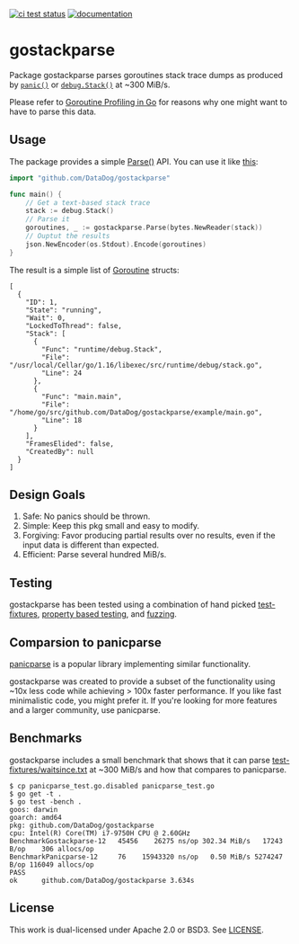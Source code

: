 [![ci test status](https://img.shields.io/github/workflow/status/DataDog/gostackparse/Go?label=tests)](https://github.com/DataDog/gostackparse/actions/workflows/go.yml?query=branch%3Amain)
[![documentation](http://img.shields.io/badge/godoc-reference-blue.svg)](https://pkg.go.dev/github.com/DataDog/gostackparse)

# gostackparse

Package gostackparse parses goroutines stack trace dumps as produced by [`panic()`](https://golang.org/pkg/builtin/#panic) or [`debug.Stack()`](https://golang.org/pkg/runtime/debug/#Stack) at ~300 MiB/s.

Please refer to [Goroutine Profiling in Go](https://github.com/DataDog/go-profiler-notes/blob/main/goroutine.md#feature-matrix) for reasons why one might want to have to parse this data.

## Usage

The package provides a simple [Parse()](https://pkg.go.dev/github.com/DataDog/gostackparse#Parse) API. You can use it like [this](./example):

```go
import "github.com/DataDog/gostackparse"

func main() {
	// Get a text-based stack trace
	stack := debug.Stack()
	// Parse it
	goroutines, _ := gostackparse.Parse(bytes.NewReader(stack))
	// Ouptut the results
	json.NewEncoder(os.Stdout).Encode(goroutines)
}
```

The result is a simple list of [Goroutine](https://pkg.go.dev/github.com/DataDog/gostackparse#Goroutine) structs:

```
[
  {
    "ID": 1,
    "State": "running",
    "Wait": 0,
    "LockedToThread": false,
    "Stack": [
      {
        "Func": "runtime/debug.Stack",
        "File": "/usr/local/Cellar/go/1.16/libexec/src/runtime/debug/stack.go",
        "Line": 24
      },
      {
        "Func": "main.main",
        "File": "/home/go/src/github.com/DataDog/gostackparse/example/main.go",
        "Line": 18
      }
    ],
    "FramesElided": false,
    "CreatedBy": null
  }
]
```

## Design Goals

1. Safe: No panics should be thrown.
2. Simple: Keep this pkg small and easy to modify.
3. Forgiving: Favor producing partial results over no results, even if the input data is different than expected.
4. Efficient: Parse several hundred MiB/s.

## Testing

gostackparse has been tested using a combination of hand picked [test-fixtures](./test-fixtures), [property based testing](https://github.com/DataDog/gostackparse/search?q=TestParse_PropertyBased), and [fuzzing](https://github.com/DataDog/gostackparse/search?q=Fuzz).

## Comparsion to panicparse

[panicparse](https://github.com/maruel/panicparse) is a popular library implementing similar functionality.

gostackparse was created to provide a subset of the functionality using ~10x less code while achieving > 100x faster performance. If you like fast minimalistic code, you might prefer it. If you're looking for more features and a larger community, use panicparse.

## Benchmarks

gostackparse includes a small benchmark that shows that it can parse [test-fixtures/waitsince.txt](./test-fixtures/waitsince.txt) at ~300 MiB/s and how that compares to panicparse.

```
$ cp panicparse_test.go.disabled panicparse_test.go
$ go get -t .
$ go test -bench .
goos: darwin
goarch: amd64
pkg: github.com/DataDog/gostackparse
cpu: Intel(R) Core(TM) i7-9750H CPU @ 2.60GHz
BenchmarkGostackparse-12   45456    26275 ns/op 302.34 MiB/s   17243 B/op    306 allocs/op
BenchmarkPanicparse-12     76    15943320 ns/op   0.50 MiB/s 5274247 B/op 116049 allocs/op
PASS
ok  	github.com/DataDog/gostackparse	3.634s
```

## License

This work is dual-licensed under Apache 2.0 or BSD3. See [LICENSE](./LICENSE).
